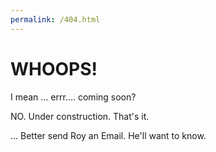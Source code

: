 ```yaml
---
permalink: /404.html
---
```


# WHOOPS!

I mean ... errr.... coming soon?

NO. Under construction. That's it. 

... Better send Roy an Email. He'll want to know.
